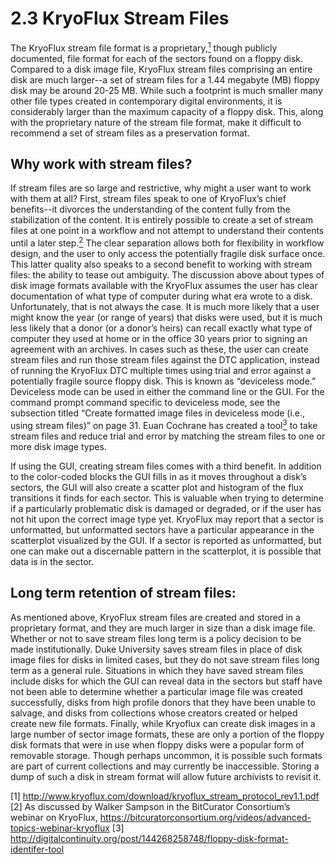 # 2.3 KryoFlux Stream Files

The KryoFlux stream file format is a proprietary,<a href="#anchor1"><sup>1</sup></a> though publicly documented, file format for each of the sectors found on a floppy disk. Compared to a disk image file, KryoFlux stream files comprising an entire disk are much larger--a set of stream files for a 1.44 megabyte (MB) floppy disk may be around 20-25 MB. While such a footprint is much smaller many other file types created in contemporary digital environments, it is considerably larger than the maximum capacity of a floppy disk. This, along with the proprietary nature of the stream file format, make it difficult to recommend a set of stream files as a preservation format.

## Why work with stream files?

If stream files are so large and restrictive, why might a user want to work with them at all? First, stream files speak to one of KryoFlux’s chief benefits--it divorces the understanding of the content fully from the stabilization of the content. It is entirely possible to create a set of stream files at one point in a workflow and not attempt to understand their contents until a later step.<a href="#anchor2"><sup>2</sup></a> The clear separation allows both for flexibility in workflow design, and the user to only access the potentially fragile disk surface once. This latter quality also speaks to a second benefit to working with stream files: the ability to tease out ambiguity. The discussion above about types of disk image formats available with the KryoFlux assumes the user has clear documentation of what type of computer during what era wrote to a disk. Unfortunately, that is not always the case. It is much more likely that a user might know the year (or range of years) that disks were used, but it is much less likely that a donor (or a donor’s heirs) can recall exactly what type of computer they used at home or in the office 30 years prior to signing an agreement with an archives. In cases such as these, the user can create stream files and run those stream files against the DTC application, instead of running the KryoFlux DTC multiple times using trial and error against a potentially fragile source floppy disk. This is known as “deviceless mode.” Deviceless mode can be used in either the command line or the GUI. For the command prompt command specific to deviceless mode, see the subsection titled “Create formatted image files in deviceless mode (i.e., using stream files)” on page 31. Euan Cochrane has created a tool<a href="#anchor3"><sup>3</sup></a> to take stream files and reduce trial and error by matching the stream files to one or more disk image types.

If using the GUI, creating stream files comes with a third benefit. In addition to the color-coded blocks the GUI fills in as it moves throughout a disk’s sectors, the GUI will also create a scatter plot and histogram of the flux transitions it finds for each sector. This is valuable when trying to determine if a particularly problematic disk is damaged or degraded, or if the user has not hit upon the correct image type yet. KryoFlux may report that a sector is unformatted, but unformatted sectors have a particular appearance in the scatterplot visualized by the GUI. If a sector is reported as unformatted, but one can make out a discernable pattern in the scatterplot, it is possible that data is in the sector.

## Long term retention of stream files:

As mentioned above, KryoFlux stream files are created and stored in a proprietary format, and they are much larger in size than a disk image file. Whether or not to save stream files long term is a policy decision to be made institutionally. Duke University saves stream files in place of disk image files for disks in limited cases, but they do not save stream files long term as a general rule. Situations in which they have saved stream files include disks for which the GUI can reveal data in the sectors but staff have not been able to determine whether a particular image file was created successfully, disks from high profile donors that they have been unable to salvage, and disks from collections whose creators created or helped create new file formats. Finally, while Kryoflux can create disk images in a large number of sector image formats, these are only a portion of the floppy disk formats that were in use when floppy disks were a popular form of removable storage. Though perhaps uncommon, it is possible such formats are part of current collections and may currently be inaccessible. Storing a dump of such a disk in stream format will allow future archivists to revisit it.

<a name="anchor1">[1]</a>  http://www.kryoflux.com/download/kryoflux_stream_protocol_rev1.1.pdf
<a name="anchor2">[2]</a> As discussed by Walker Sampson in the BitCurator Consortium’s webinar on KryoFlux, https://bitcuratorconsortium.org/videos/advanced-topics-webinar-kryoflux
<a name="anchor3">[3]</a> http://digitalcontinuity.org/post/144268258748/floppy-disk-format-identifer-tool
